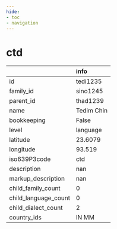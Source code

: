 ```yaml
---
hide:
- toc
- navigation
---
```

# ctd
|                      | info       |
|:---------------------|:-----------|
| id                   | tedi1235   |
| family_id            | sino1245   |
| parent_id            | thad1239   |
| name                 | Tedim Chin |
| bookkeeping          | False      |
| level                | language   |
| latitude             | 23.6079    |
| longitude            | 93.519     |
| iso639P3code         | ctd        |
| description          | nan        |
| markup_description   | nan        |
| child_family_count   | 0          |
| child_language_count | 0          |
| child_dialect_count  | 2          |
| country_ids          | IN MM      |